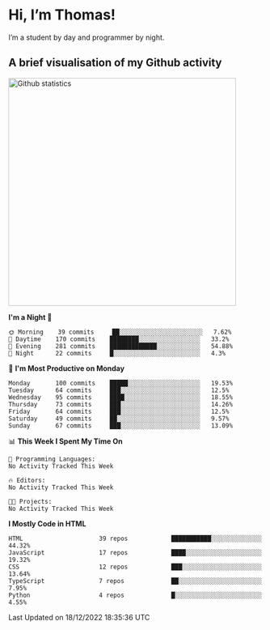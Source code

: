 # Hi, I’m Thomas!
I’m a student by day and programmer by night.

## A brief visualisation of my Github activity

<img title="My Github statistics" alt="Github statistics" width="450px" src="https://github-readme-stats.vercel.app/api?username=thomasrettig&show_icons=true&include_all_commits=true&count_private=true&&hide=issues&theme=tokyonight&border_radius=6px"/>

<!--START_SECTION:waka-->
**I'm a Night 🦉** 

```text
🌞 Morning    39 commits     ██░░░░░░░░░░░░░░░░░░░░░░░   7.62% 
🌆 Daytime    170 commits    ████████░░░░░░░░░░░░░░░░░   33.2% 
🌃 Evening    281 commits    █████████████░░░░░░░░░░░░   54.88% 
🌙 Night      22 commits     █░░░░░░░░░░░░░░░░░░░░░░░░   4.3%

```
📅 **I'm Most Productive on Monday** 

```text
Monday       100 commits    █████░░░░░░░░░░░░░░░░░░░░   19.53% 
Tuesday      64 commits     ███░░░░░░░░░░░░░░░░░░░░░░   12.5% 
Wednesday    95 commits     ████░░░░░░░░░░░░░░░░░░░░░   18.55% 
Thursday     73 commits     ███░░░░░░░░░░░░░░░░░░░░░░   14.26% 
Friday       64 commits     ███░░░░░░░░░░░░░░░░░░░░░░   12.5% 
Saturday     49 commits     ██░░░░░░░░░░░░░░░░░░░░░░░   9.57% 
Sunday       67 commits     ███░░░░░░░░░░░░░░░░░░░░░░   13.09%

```


📊 **This Week I Spent My Time On** 

```text
💬 Programming Languages: 
No Activity Tracked This Week

🔥 Editors: 
No Activity Tracked This Week

🐱‍💻 Projects: 
No Activity Tracked This Week

```

**I Mostly Code in HTML** 

```text
HTML                     39 repos            ███████████░░░░░░░░░░░░░░   44.32% 
JavaScript               17 repos            ████░░░░░░░░░░░░░░░░░░░░░   19.32% 
CSS                      12 repos            ███░░░░░░░░░░░░░░░░░░░░░░   13.64% 
TypeScript               7 repos             ██░░░░░░░░░░░░░░░░░░░░░░░   7.95% 
Python                   4 repos             █░░░░░░░░░░░░░░░░░░░░░░░░   4.55%

```



 Last Updated on 18/12/2022 18:35:36 UTC
<!--END_SECTION:waka-->
